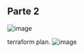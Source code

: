 ## Parte 2 
![image](https://github.com/Waterclau/ASR/assets/91564866/7b794b5e-da2f-4804-ad33-9642e6816987)

terraform plan. 
![image](https://github.com/Waterclau/ASR/assets/91564866/4fc1daac-2853-48c4-aafa-fbb533fa6c74)

